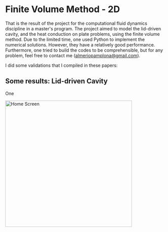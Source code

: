# Finite Volume Method - 2D
That is the result of the project for the computational fluid dynamics discipline in a master's program. The project aimed to model the lid-driven cavity, and the heat conduction on plate problems, using the finite volume method. Due to the limited time, one used Python to implement the numerical solutions. However, they have a relatively good performance. Furthermore, one tried to build the codes to be comprehensible, but for any problem, feel free to contact me (almeriopamplona@gmail.com).

I did some validations that I compiled in these papers: 

## Some results: Lid-driven Cavity

One 

<img src="video10s.gif"
     alt="Home Screen"
     style="float:left;margin-right=10px;"
     width="400"/>
